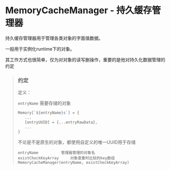 # MemoryCacheManager - 持久缓存管理器

持久缓存管理器用于管理各类对象的字面值数据。

一般用于实例化runtime下的对象。

其工作方式也很简单，仅为对对象的读写删操作，重要的是他对持久化数据管理的约定

>### 约定
>
>定义：
>
>`entryName`		需要存储的对象
>
>```javascript
>Memory[`${entryName}s`] = {
>    ...
>    [entryUUID] = {...entryRawData},
>    ...
>}
>```
>不论是不是原生的对象，都使用自定义的唯一UUID用于存储
>
>```
>entryName			管理器管理的对象名
>existCheckKeyArray		对象查重时比较的key数组
>MemoryCacheManager(entryName, existCheckKeyArray)
>```
>
>


